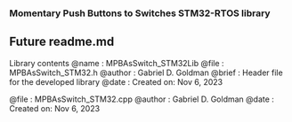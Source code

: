 ### Momentary Push Buttons to Switches STM32-RTOS library 
## Future readme.md

Library contents
@name 	: MPBAsSwitch_STM32Lib
@file		: MPBAsSwitch_STM32.h
@author	: Gabriel D. Goldman
@brief	: Header file for the developed library
@date		: Created on: Nov 6, 2023


@file		: MPBAsSwitch_STM32.cpp
@author	: Gabriel D. Goldman
@date		: Created on: Nov 6, 2023
 